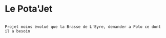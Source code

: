 # Le Pota'Jet

```{note}

Projet moins évolué que la Brasse de L'Eyre, demander a Polo ce dont il a besoin


```

